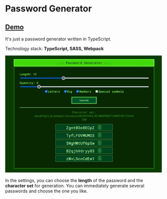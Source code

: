 # Password Generator

## [Demo](https://devmikealex.github.io/password-generator/)

It's just a password generator written in TypeScript.

Technology stack: **TypeScript, SASS, Webpack**

![preview](./docs/assets/preview-pg.jpg)

In the settings, you can choose the **length** of the password and the **character set** for generation. You can immediately generate several passwords and choose the one you like.
